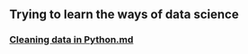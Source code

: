 ## Trying to learn the ways of data science

### [Cleaning data in Python.md](PDF%2FCleaning%20Data%20in%20Python%2FCleaning%20data%20in%20Python.md)
